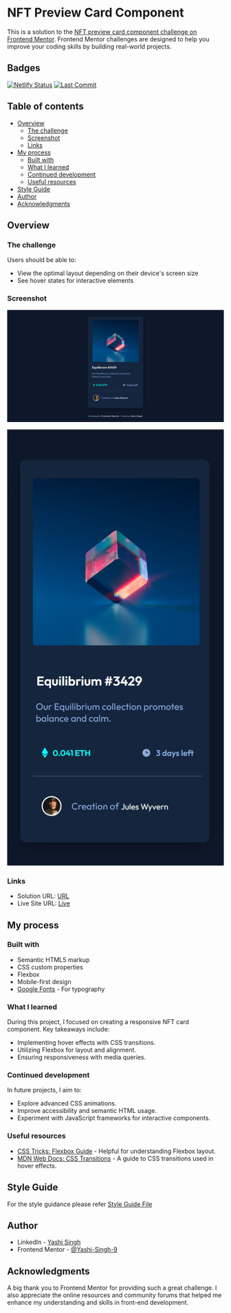 # NFT Preview Card Component

This is a solution to the [NFT preview card component challenge on Frontend Mentor](https://www.frontendmentor.io/challenges/nft-preview-card-component-SbdUL_w0U). Frontend Mentor challenges are designed to help you improve your coding skills by building real-world projects.

## Badges

[![Netlify Status](https://api.netlify.com/api/v1/badges/9078564d-0b97-4ba5-8b02-d28e7ebbb115/deploy-status)](https://app.netlify.com/sites/nft-preview-card-component-solutions/deploys)
[![Last Commit](https://img.shields.io/github/last-commit/Yashi-Singh-9/NFT-Preview-Card-Component?style=for-the-badge&cacheSeconds=60&randomString=20240925)](https://github.com/Yashi-Singh-9/NFT-Preview-Card-Component)

## Table of contents

- [Overview](#overview)
  - [The challenge](#the-challenge)
  - [Screenshot](#screenshot)
  - [Links](#links)
- [My process](#my-process)
  - [Built with](#built-with)
  - [What I learned](#what-i-learned)
  - [Continued development](#continued-development)
  - [Useful resources](#useful-resources)
- [Style Guide](#style-guide)
- [Author](#author)
- [Acknowledgments](#acknowledgments)

## Overview

### The challenge

Users should be able to:

- View the optimal layout depending on their device's screen size
- See hover states for interactive elements

### Screenshot

![NFT Preview Card Component Desktop](design/desktop-design.jpg)

![NFT Preview Card Component Desktop](design/mobile-design.jpg)

### Links

- Solution URL: [URL](https://www.frontendmentor.io/solutions/nft-preview-card-component-LB9QF0SezT)
- Live Site URL: [Live](https://nft-preview-card-component-solutions.netlify.app/)

## My process

### Built with

- Semantic HTML5 markup
- CSS custom properties
- Flexbox
- Mobile-first design
- [Google Fonts](https://fonts.google.com/) - For typography

### What I learned

During this project, I focused on creating a responsive NFT card component. Key takeaways include:

- Implementing hover effects with CSS transitions.
- Utilizing Flexbox for layout and alignment.
- Ensuring responsiveness with media queries.

### Continued development

In future projects, I aim to:

- Explore advanced CSS animations.
- Improve accessibility and semantic HTML usage.
- Experiment with JavaScript frameworks for interactive components.

### Useful resources

- [CSS Tricks: Flexbox Guide](https://css-tricks.com/snippets/css/a-guide-to-flexbox/) - Helpful for understanding Flexbox layout.
- [MDN Web Docs: CSS Transitions](https://developer.mozilla.org/en-US/docs/Web/CSS/CSS_Transitions) - A guide to CSS transitions used in hover effects.

## Style Guide

For the style guidance please refer [Style Guide File](style-guide.md)

## Author

- LinkedIn - [Yashi Singh](https://www.linkedin.com/in/yashi-singh-b4143a246)
- Frontend Mentor - [@Yashi-Singh-9](https://www.frontendmentor.io/profile/Yashi-Singh-9)

## Acknowledgments

A big thank you to Frontend Mentor for providing such a great challenge. I also appreciate the online resources and community forums that helped me enhance my understanding and skills in front-end development.
